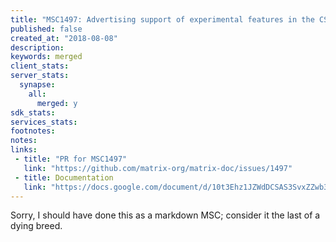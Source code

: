 ```yaml
---
title: "MSC1497: Advertising support of experimental features in the CS API"
published: false
created_at: "2018-08-08"
description:
keywords: merged
client_stats:
server_stats:
  synapse:
    all:
      merged: y
sdk_stats:
services_stats:
footnotes:
notes:
links:
 - title: "PR for MSC1497"
   link: "https://github.com/matrix-org/matrix-doc/issues/1497"
 - title: Documentation
   link: "https://docs.google.com/document/d/10t3Ehz1JZWdDCSAS3SvxZZwb3cXYnJBoOPL4tcIKNYg/edit#heading=h.h8g8a1l2xtks"
---
```


Sorry, I should have done this as a markdown MSC; consider it the last of a dying breed.
